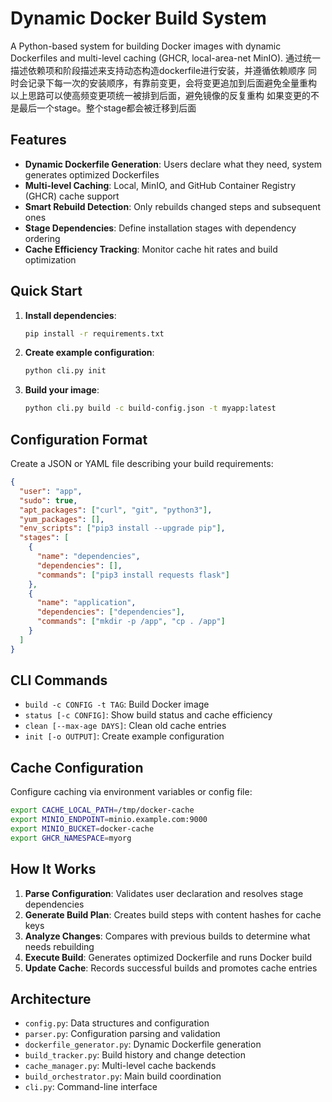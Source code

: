 # Dynamic Docker Build System

A Python-based system for building Docker images with dynamic Dockerfiles and multi-level caching (GHCR, local-area-net MinIO).
通过统一描述依赖项和阶段描述来支持动态构造dockerfile进行安装，并遵循依赖顺序
同时会记录下每一次的安装顺序，有靠前变更，会将变更追加到后面避免全量重构
以上思路可以使高频变更项统一被排到后面，避免镜像的反复重构
如果变更的不是最后一个stage。整个stage都会被迁移到后面

## Features

- **Dynamic Dockerfile Generation**: Users declare what they need, system generates optimized Dockerfiles
- **Multi-level Caching**: Local, MinIO, and GitHub Container Registry (GHCR) cache support  
- **Smart Rebuild Detection**: Only rebuilds changed steps and subsequent ones
- **Stage Dependencies**: Define installation stages with dependency ordering
- **Cache Efficiency Tracking**: Monitor cache hit rates and build optimization

## Quick Start

1. **Install dependencies**:
   ```bash
   pip install -r requirements.txt
   ```

2. **Create example configuration**:
   ```bash
   python cli.py init
   ```

3. **Build your image**:
   ```bash
   python cli.py build -c build-config.json -t myapp:latest
   ```

## Configuration Format

Create a JSON or YAML file describing your build requirements:

```json
{
  "user": "app",
  "sudo": true,
  "apt_packages": ["curl", "git", "python3"],
  "yum_packages": [],
  "env_scripts": ["pip3 install --upgrade pip"],
  "stages": [
    {
      "name": "dependencies", 
      "dependencies": [],
      "commands": ["pip3 install requests flask"]
    },
    {
      "name": "application",
      "dependencies": ["dependencies"], 
      "commands": ["mkdir -p /app", "cp . /app"]
    }
  ]
}
```

## CLI Commands

- `build -c CONFIG -t TAG`: Build Docker image
- `status [-c CONFIG]`: Show build status and cache efficiency
- `clean [--max-age DAYS]`: Clean old cache entries
- `init [-o OUTPUT]`: Create example configuration

## Cache Configuration

Configure caching via environment variables or config file:

```bash
export CACHE_LOCAL_PATH=/tmp/docker-cache
export MINIO_ENDPOINT=minio.example.com:9000
export MINIO_BUCKET=docker-cache
export GHCR_NAMESPACE=myorg
```

## How It Works

1. **Parse Configuration**: Validates user declaration and resolves stage dependencies
2. **Generate Build Plan**: Creates build steps with content hashes for cache keys
3. **Analyze Changes**: Compares with previous builds to determine what needs rebuilding
4. **Execute Build**: Generates optimized Dockerfile and runs Docker build
5. **Update Cache**: Records successful builds and promotes cache entries

## Architecture

- `config.py`: Data structures and configuration
- `parser.py`: Configuration parsing and validation  
- `dockerfile_generator.py`: Dynamic Dockerfile generation
- `build_tracker.py`: Build history and change detection
- `cache_manager.py`: Multi-level cache backends
- `build_orchestrator.py`: Main build coordination
- `cli.py`: Command-line interface